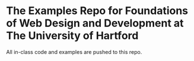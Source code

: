 # The Examples Repo for Foundations of Web Design and Development at The University of Hartford
All in-class code and examples are pushed to this repo.
